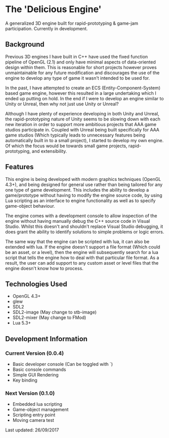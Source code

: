 # The 'Delicious Engine'
A generalized 3D engine built for rapid-prototyping & game-jam participation. Currently in development.

## Background
Previous 3D engines I have built in C++ have used the fixed function pipeline of OpenGL (2.1) and only have minimal aspects of data-oriented design within them. This is reasonable for short projects however proves unmaintainable for any future modification and discourages the use of the engine to develop any type of game it wasn't intended to be used for.

In the past, I have attempted to create an ECS (Entity-Component-System) based game engine, however this resulted in a large undertaking which I ended up putting on hold. In the end if I were to develop an engine similar to Unity or Unreal, then why not just use Unity or Unreal?

Although I have plenty of experience developing in both Unity and Unreal, the rapid-prototyping nature of Unity seems to be slowing down with each new iteration in order to support more ambitious projects that AAA game studios participate in. Coupled with Unreal being built specifically for AAA game studios (Which typically leads to unnecessary features being automatically built in to a small project), I started to develop my own engine. Of which the focus would be towards small game projects, rapid-prototyping, and extensibility.

## Features
This engine is being developed with modern graphics techniques (OpenGL 4.3+), and being designed for general use rather than being tailored for any one type of game development. This includes the ability to develop a game/prototype without having to modify the engine source code, by using Lua scripting as an interface to engine functionality as well as to specify game-object behaviour.

The engine comes with a development console to allow inspection of the engine without having manually debug the C++ source code in Visual Studio. Whilst this doesn't and shouldn't replace Visual Studio debugging, it does grant the ability to identify solutions to simple problems or logic errors.

The same way that the engine can be scripted with lua, it can also be extended with lua. If the engine doesn't support a file format (Which could be an asset, or a level), then the engine will subsequently search for a lua script that tells the engine how to deal with that particular file format. As a result, the user can add support to any custom asset or level files that the engine doesn't know how to process.

## Technologies Used
- OpenGL 4.3+
- glew
- SDL2
- SDL2-image (May change to stb-image)
- SDL2-mixer (May change to FMod)
- Lua 5.3+

## Development Information

### Current Version (0.0.4)
- Basic developer console (Can be toggled with `)
- Basic console commands
- Simple GUI Rendering
- Key binding

### Next Version (0.1.0)
- Embedded lua scripting
- Game-object management
- Scripting entry point
- Moving camera test

Last updated: 26/09/2017
